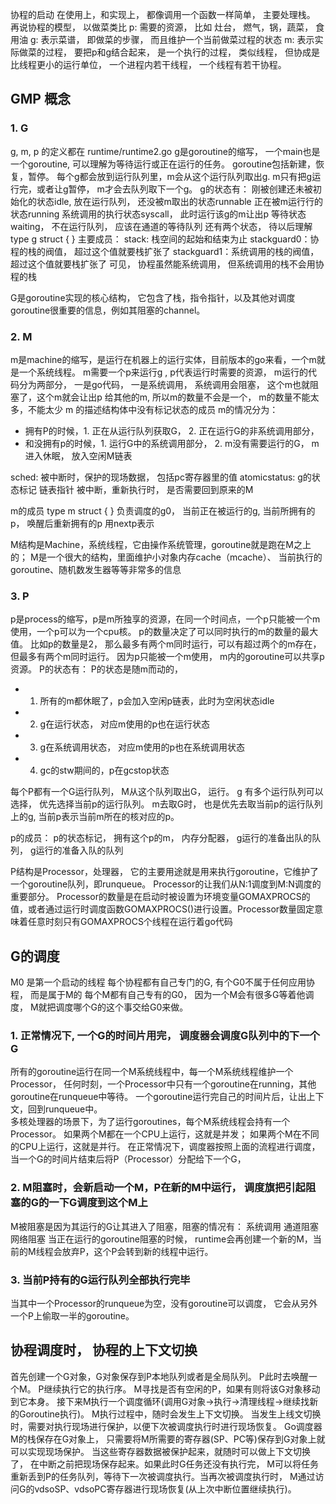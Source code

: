 协程的启动 在使用上，和实现上， 都像调用一个函数一样简单， 主要处理栈。 
再说协程的模型， 以做菜类比
p:  需要的资源， 比如 灶台， 燃气，锅，蔬菜， 食用油
g:  表示菜谱， 即做菜的步骤， 而且维护一个当前做菜过程的状态
m:  表示实际做菜的过程，  要把p和g结合起来， 是一个执行的过程， 类似线程， 但协成是比线程更小的运行单位， 一个进程内若干线程， 一个线程有若干协程。 

## GMP 概念
### 1. G 
g, m, p 的定义都在 runtime/runtime2.go
g是goroutine的缩写， 一个main也是一个goroutine, 可以理解为等待运行或正在运行的任务。
goroutine包括新建，恢复，暂停。
每个g都会放到运行队列里，m会从这个运行队列取出g. m只有把g运行完，或者让g暂停， m才会去队列取下一个g。
g的状态有：
刚被创建还未被初始化的状态idle,
放在运行队列， 还没被m取出的状态runnable
正在被m运行行的状态running
系统调用的执行状态syscall， 此时运行该g的m让出p
等待状态waiting， 不在运行队列， 应该在通道的等待队列
还有两个状态， 待以后理解
type g struct {
}
主要成员：
stack: 栈空间的起始和结束为止
stackguard0：协程的栈的阀值， 超过这个值就要栈扩张了
stackguard1：系统调用的栈的阀值， 超过这个值就要栈扩张了
可见， 协程虽然能系统调用， 但系统调用的栈不会用协程的栈

G是goroutine实现的核心结构，
它包含了栈，指令指针，以及其他对调度goroutine很重要的信息，例如其阻塞的channel。

### 2. M 
m是machine的缩写，是运行在机器上的运行实体，目前版本的go来看，一个m就是一个系统线程。
m需要一个p来运行g , p代表运行时需要的资源， m运行的代码分为两部分， 一是go代码， 一是系统调用，
系统调用会阻塞， 这个m也就阻塞了，这个m就会让出p 给其他的m,  所以m的数量不会是一个，
m的数量不能太多，不能太少
m 的描述结构体中没有标记状态的成员
m的情况分为：
* 拥有P的时候，1. 正在从运行队列获取G， 2. 正在运行G的非系统调用部分，
* 和没拥有p的时候，1. 运行G中的系统调用部分， 2. m没有需要运行的G， m进入休眠， 放入空闲M链表

sched: 被中断时，保护的现场数据， 包括pc寄存器里的值
atomicstatus:  g的状态标记
链表指针
被中断，重新执行时， 是否需要回到原来的M

m的成员
type m struct {
}
负责调度的g0， 当前正在被运行的g, 当前所拥有的p， 唤醒后重新拥有的p 用nextp表示

M结构是Machine，系统线程，它由操作系统管理，goroutine就是跑在M之上的；
M是一个很大的结构，里面维护小对象内存cache（mcache）、
当前执行的goroutine、随机数发生器等等非常多的信息

### 3. P 
p是process的缩写，p是m所独享的资源，在同一个时间点，一个p只能被一个m使用，一个p可以为一个cpu核。
p的数量决定了可以同时执行的m的数量的最大值。
比如p的数量是2， 那么最多有两个m同时运行，可以有超过两个的m存在， 但最多有两个m同时运行。
因为p只能被一个m使用， m内的goroutine可以共享p资源。
P的状态有：
P的状态是随m而动的，
* 1. 所有的m都休眠了，p会加入空闲p链表，此时为空闲状态idle
* 2. g在运行状态， 对应m使用的p也在运行状态
* 3. g在系统调用状态， 对应m使用的p也在系统调用状态
* 4. gc的stw期间的，p在gcstop状态

每个P都有一个G运行队列， M从这个队列取出G， 运行。
g 有多个运行队列可以选择， 优先选择当前p的运行队列。
m去取G时， 也是优先去取当前p的运行队列上的g, 当前p表示当前m所在的核对应的p。

p的成员：
p的状态标记， 拥有这个p的m， 内存分配器， g运行的准备出队的队列， g运行的准备入队的队列

P结构是Processor，处理器，
它的主要用途就是用来执行goroutine，它维护了一个goroutine队列，即runqueue。
Processor的让我们从N:1调度到M:N调度的重要部分。
Processor的数量是在启动时被设置为环境变量GOMAXPROCS的值，或者通过运行时调度函数GOMAXPROCS()进行设置。Processor数量固定意味着任意时刻只有GOMAXPROCS个线程在运行着go代码

## G的调度
M0 是第一个启动的线程
每个协程都有自己专门的G,
有个G0不属于任何应用协程， 而是属于M的
每个M都有自己专有的G0， 因为一个M会有很多G等着他调度， M就把调度哪个G的这个事交给G0来做。
### 1. 正常情况下, 一个G的时间片用完， 调度器会调度G队列中的下一个G
所有的goroutine运行在同一个M系统线程中，每一个M系统线程维护一个Processor，
任何时刻，一个Processor中只有一个goroutine在running，其他goroutine在runqueue中等待。
一个goroutine运行完自己的时间片后，让出上下文，回到runqueue中。  
多核处理器的场景下，为了运行goroutines，每个M系统线程会持有一个Processor。
如果两个M都在一个CPU上运行，这就是并发；
如果两个M在不同的CPU上运行，这就是并行。
在正常情况下，调度器按照上面的流程进行调度，
当一个G的时间片结束后将P（Processor）分配给下一个G，

### 2. M阻塞时，会新启动一个M，P在新的M中运行， 调度旗把引起阻塞的G的一下G调度到这个M上 
M被阻塞是因为其运行的G让其进入了阻塞，阻塞的情况有：
系统调用
通道阻塞
网络阻塞
当正在运行的goroutine阻塞的时候，
runtime会再创建一个新的M，当前的M线程会放弃P，这个P会转到新的线程中运行。

### 3. 当前P持有的G运行队列全部执行完毕
当其中一个Processor的runqueue为空，没有goroutine可以调度，
它会从另外一个P上偷取一半的goroutine。

## 协程调度时， 协程的上下文切换 
首先创建一个G对象，G对象保存到P本地队列或者是全局队列。
P此时去唤醒一个M。
P继续执行它的执行序。
M寻找是否有空闲的P，如果有则将该G对象移动到它本身。
接下来M执行一个调度循环(调用G对象->执行->清理线程→继续找新的Goroutine执行)。
M执行过程中，随时会发生上下文切换。
当发生上线文切换时，需要对执行现场进行保护，以便下次被调度执行时进行现场恢复。
Go调度器M的栈保存在G对象上，
只需要将M所需要的寄存器(SP、PC等)保存到G对象上就可以实现现场保护。
当这些寄存器数据被保护起来，就随时可以做上下文切换了，
在中断之前把现场保存起来。如果此时G任务还没有执行完，
M可以将任务重新丢到P的任务队列，等待下一次被调度执行。当再次被调度执行时，
M通过访问G的vdsoSP、vdsoPC寄存器进行现场恢复(从上次中断位置继续执行)。